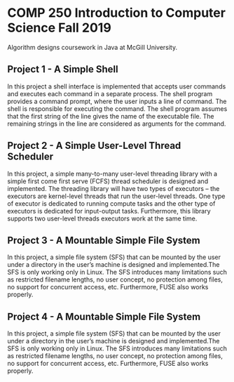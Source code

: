 # COMP 250 Introduction to Computer Science Fall 2019
Algorithm designs coursework in Java at McGill University.

## **Project 1** - A Simple Shell
In this project a shell interface is implemented that accepts user commands and executes each command in a separate process. The shell program provides a command prompt, where the user inputs a line of command. The shell is responsible for executing the command. The shell program assumes that the first string of the line gives the name of the executable file. The remaining strings in the line are considered as arguments for the command.

## **Project 2** - A Simple User-Level Thread Scheduler
In this project, a simple many-to-many user-level threading library with a simple first come first serve (FCFS) thread scheduler is designed and implemented. The threading library will have two types of executors – the executors are kernel-level threads that run the user-level threads. One type of executor is dedicated to running compute tasks and the other type of executors is dedicated for input-output tasks. Furthermore, this library supports two user-level threads executors work at the same time.

## **Project 3** - A Mountable Simple File System
In this project, a simple file system (SFS) that can be mounted by the user under a directory in the user’s machine is designed and implemented.The SFS is only working only in Linux. The SFS introduces many limitations such as restricted filename lengths, no user concept, no protection among files, no support for concurrent access, etc. Furthermore, FUSE also works properly.

## **Project 4** - A Mountable Simple File System
In this project, a simple file system (SFS) that can be mounted by the user under a directory in the user’s machine is designed and implemented.The SFS is only working only in Linux. The SFS introduces many limitations such as restricted filename lengths, no user concept, no protection among files, no support for concurrent access, etc. Furthermore, FUSE also works properly.
